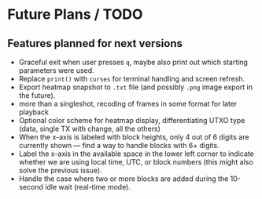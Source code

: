 # Future Plans / TODO

## Features planned for next versions

- Graceful exit when user presses `q`, maybe also print out which starting parameters were used.
- Replace `print()` with `curses` for terminal handling and screen refresh.
- Export heatmap snapshot to `.txt` file (and possibly `.png` image export in the future).
- more than a singleshot, recoding of frames in some format for later playback
- Optional color scheme for heatmap display, differentiating UTXO type (data, single TX with change, all the others)
- When the x-axis is labeled with block heights, only 4 out of 6 digits are currently shown — find a way to handle blocks with 6+ digits.
- Label the x-axis in the available space in the lower left corner to indicate whether we are using local time, UTC, or block numbers (this might also solve the previous issue).
- Handle the case where two or more blocks are added during the 10-second idle wait (real-time mode).
